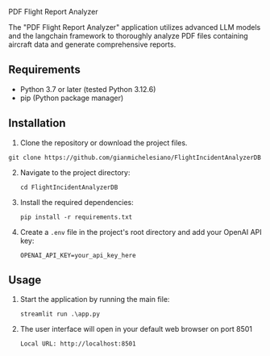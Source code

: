 PDF Flight Report Analyzer

The "PDF Flight Report Analyzer" application utilizes advanced LLM models and the langchain framework to thoroughly analyze PDF files containing aircraft data and generate comprehensive reports.

## Requirements

- Python 3.7 or later (tested Python 3.12.6)
- pip (Python package manager)

## Installation

1. Clone the repository or download the project files.
  ```
  git clone https://github.com/gianmichelesiano/FlightIncidentAnalyzerDB
  ```

2. Navigate to the project directory:
   ```
   cd FlightIncidentAnalyzerDB
   ```

3. Install the required dependencies:
   ```
   pip install -r requirements.txt
   ```

4. Create a `.env` file in the project's root directory and add your OpenAI API key:
   ```
   OPENAI_API_KEY=your_api_key_here
   ```

## Usage

1. Start the application by running the main file:
   ```
   streamlit run .\app.py  
   ```

2. The user interface will open in your default web browser on port 8501
   ```
   Local URL: http://localhost:8501
   ```
